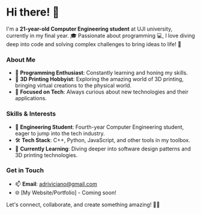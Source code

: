 # Hi there! 👋

I'm a **21-year-old Computer Engineering student** at UJI university, currently in my final year. 🎓 Passionate about programming 💻, I love diving deep into code and solving complex challenges to bring ideas to life! 🚀

### About Me
- 🔧 **Programming Enthusiast**: Constantly learning and honing my skills.
- 🎨 **3D Printing Hobbyist**: Exploring the amazing world of 3D printing, bringing virtual creations to the physical world.
- 🎯 **Focused on Tech**: Always curious about new technologies and their applications.

### Skills & Interests
- 💼 **Engineering Student**: Fourth-year Computer Engineering student, eager to jump into the tech industry.
- 🛠 **Tech Stack**: C++, Python, JavaScript, and other tools in my toolbox.
- 🌱 **Currently Learning**: Diving deeper into software design patterns and 3D printing technologies.

### Get in Touch
- 📫 **Email**: [adriviciano@gmail.com](mailto:adriviciano@gmail.com)
- 🌐 [My Website/Portfolio] - Coming soon!

Let's connect, collaborate, and create something amazing! 🤝✨
